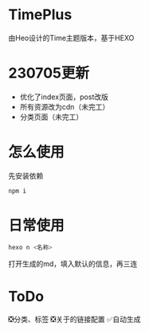 # TimePlus
由Heo设计的Time主题版本，基于HEXO

# 230705更新
- 优化了index页面，post改版
- 所有资源改为cdn（未完工） 
- 分类页面（未完工） 

# 怎么使用
先安装依赖
```bash
npm i
```

# 日常使用
```bash
hexo n <名称>
```

打开生成的md，填入默认的信息，再三连

# ToDo
❎分类、标签
❎关于的链接配置
✅自动生成
